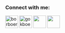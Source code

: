 <h3 align="left">Connect with me:</h3>
<p align="left">
<a href="https://twitter.com/borboerue" target="blank"><img align="center" src="https://raw.githubusercontent.com/rahuldkjain/github-profile-readme-generator/master/src/images/icons/Social/twitter.svg" alt="borboerue" height="40" width="40" /></a>
<a href="https://discord.gg/gokboerue" target="blank"><img align="center" src="https://raw.githubusercontent.com/rahuldkjain/github-profile-readme-generator/master/src/images/icons/Social/discord.svg" alt="gokboerue" height="40" width="40" /></a>
<a href="https://steamcommunity.com/id/kamtozu" target="blank"><img align="center" src="https://upload.wikimedia.org/wikipedia/commons/8/83/Steam_icon_logo.svg" height="40" width="40" /></a>
<a href="https://homingpigeongames.com/" target="blank"><img align="center" src="https://homingpigeongames.com/assets/images/homing-pigeon-logo.png" height="40" width="40" /></a>
</p>
